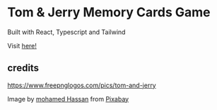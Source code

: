 # Tom & Jerry Memory Cards Game

Built with React, Typescript and Tailwind

Visit <a href="https://mnasser02.github.io/memory-cards/">here!</a>


## credits

https://www.freepnglogos.com/pics/tom-and-jerry

Image by <a href="https://pixabay.com/users/mohamed_hassan-5229782/?utm_source=link-attribution&amp;utm_medium=referral&amp;utm_campaign=image&amp;utm_content=2397258">mohamed Hassan</a> from <a href="https://pixabay.com//?utm_source=link-attribution&amp;utm_medium=referral&amp;utm_campaign=image&amp;utm_content=2397258">Pixabay</a>
